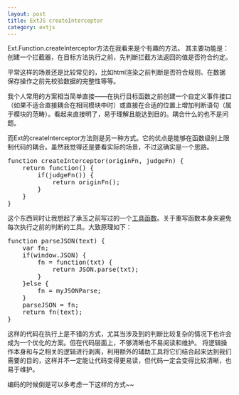 ```yaml
---
layout: post
title: ExtJS createInterceptor
category: extjs
---
```


Ext.Function.createInterceptor方法在我看来是个有趣的方法。
其主要功能是：创建一个拦截器，在目标方法执行之前，先判断拦截方法返回的值是否符合约定。

平常这样的场景还是比较常见的，比如html渲染之前判断是否符合规则、在数据保存操作之前先校验数据的完整性等等。

我个人常用的方案相当简单直接——在执行目标函数之前创建一个自定义事件接口（如果不适合直接耦合在相同模块中时）或直接在合适的位置上增加判断语句（属于模块的范畴）。看起来直接明了，易于理解且能达到目的。耦合什么的也不是问题。

而Ext的createInterceptor方法则是另一种方式。它的优点是能够在函数级别上限制代码的耦合。虽然我觉得还是要看实际的场景，不过这确实是一个思路。

<pre class="prettyprint">
function createInterceptor(originFn, judgeFn) {
    return function() {
        if(judgeFn()) {
            return originFn();
        }
    }
}
</pre>

这个东西同时让我想起了承玉之前写过的一个[工具函数][1]。关于重写函数本身来避免每次执行之前的判断的工具。大致原理如下：

[1]: http://yiminghe.iteye.com/blog/734867

<pre class="prettyprint">
function parseJSON(text) {
    var fn;
    if(window.JSON) {
        fn = function(txt) {
            return JSON.parse(txt);
        }
    }else {
        fn = myJSONParse;
    }
    parseJSON = fn;
    return fn(text);
} 
</pre>

这样的代码在执行上是不错的方式，尤其当涉及到的判断比较复杂的情况下也许会成为一个优化的方案。但在代码层面上，不够清晰也不易阅读和维护。
将逻辑操作本身和与之相关的逻辑进行剥离，利用额外的辅助工具将它们结合起来达到我们需要的目的，这样并不一定能让代码变得更易读，但代码一定会变得比较清晰，也易于维护。

编码的时候倒是可以多考虑一下这样的方式~~
